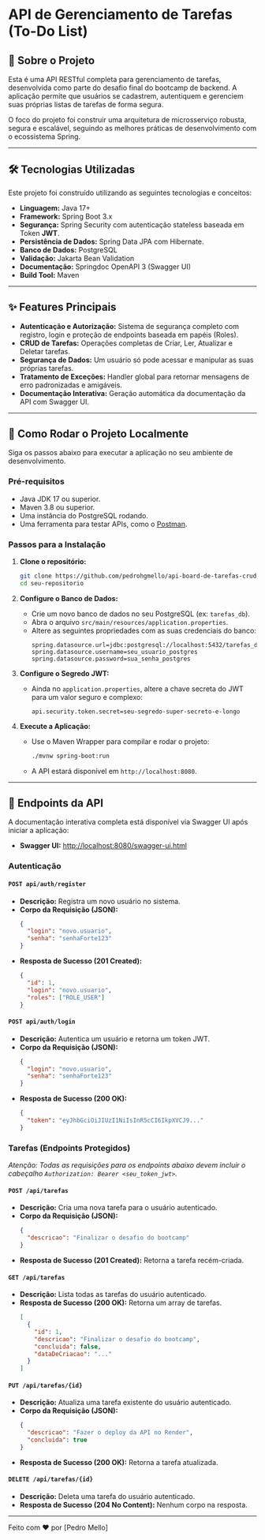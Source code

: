 # API de Gerenciamento de Tarefas (To-Do List)

## 📖 Sobre o Projeto

Esta é uma API RESTful completa para gerenciamento de tarefas, desenvolvida como parte do desafio final do bootcamp de backend. A aplicação permite que usuários se cadastrem, autentiquem e gerenciem suas próprias listas de tarefas de forma segura.

O foco do projeto foi construir uma arquitetura de microsserviço robusta, segura e escalável, seguindo as melhores práticas de desenvolvimento com o ecossistema Spring.

---

## 🛠️ Tecnologias Utilizadas

Este projeto foi construído utilizando as seguintes tecnologias e conceitos:

* **Linguagem:** Java 17+
* **Framework:** Spring Boot 3.x
* **Segurança:** Spring Security com autenticação stateless baseada em Token **JWT**.
* **Persistência de Dados:** Spring Data JPA com Hibernate.
* **Banco de Dados:** PostgreSQL
* **Validação:** Jakarta Bean Validation
* **Documentação:** Springdoc OpenAPI 3 (Swagger UI)
* **Build Tool:** Maven

---

## ✨ Features Principais

* **Autenticação e Autorização:** Sistema de segurança completo com registro, login e proteção de endpoints baseada em papéis (Roles).
* **CRUD de Tarefas:** Operações completas de Criar, Ler, Atualizar e Deletar tarefas.
* **Segurança de Dados:** Um usuário só pode acessar e manipular as suas próprias tarefas.
* **Tratamento de Exceções:** Handler global para retornar mensagens de erro padronizadas e amigáveis.
* **Documentação Interativa:** Geração automática da documentação da API com Swagger UI.

---

## 🚀 Como Rodar o Projeto Localmente

Siga os passos abaixo para executar a aplicação no seu ambiente de desenvolvimento.

### Pré-requisitos

* Java JDK 17 ou superior.
* Maven 3.8 ou superior.
* Uma instância do PostgreSQL rodando.
* Uma ferramenta para testar APIs, como o [Postman](https://www.postman.com/downloads/).

### Passos para a Instalação

1.  **Clone o repositório:**
    ```bash
    git clone https://github.com/pedrohgmello/api-board-de-tarefas-crud.git
    cd seu-repositorio
    ```

2.  **Configure o Banco de Dados:**
    * Crie um novo banco de dados no seu PostgreSQL (ex: `tarefas_db`).
    * Abra o arquivo `src/main/resources/application.properties`.
    * Altere as seguintes propriedades com as suas credenciais do banco:
        ```properties
        spring.datasource.url=jdbc:postgresql://localhost:5432/tarefas_db
        spring.datasource.username=seu_usuario_postgres
        spring.datasource.password=sua_senha_postgres
        ```

3.  **Configure o Segredo JWT:**
    * Ainda no `application.properties`, altere a chave secreta do JWT para um valor seguro e complexo:
        ```properties
        api.security.token.secret=seu-segredo-super-secreto-e-longo
        ```

4.  **Execute a Aplicação:**
    * Use o Maven Wrapper para compilar e rodar o projeto:
        ```bash
        ./mvnw spring-boot:run
        ```
    * A API estará disponível em `http://localhost:8080`.

---

## 📝 Endpoints da API

A documentação interativa completa está disponível via Swagger UI após iniciar a aplicação:
* **Swagger UI:** [http://localhost:8080/swagger-ui.html](http://localhost:8080/swagger-ui.html)

### Autenticação

#### `POST api/auth/register`
* **Descrição:** Registra um novo usuário no sistema.
* **Corpo da Requisição (JSON):**
    ```json
    {
      "login": "novo.usuario",
      "senha": "senhaForte123"
    }
    ```
* **Resposta de Sucesso (201 Created):**
    ```json
    {
      "id": 1,
      "login": "novo.usuario",
      "roles": ["ROLE_USER"]
    }
    ```

#### `POST api/auth/login`
* **Descrição:** Autentica um usuário e retorna um token JWT.
* **Corpo da Requisição (JSON):**
    ```json
    {
      "login": "novo.usuario",
      "senha": "senhaForte123"
    }
    ```
* **Resposta de Sucesso (200 OK):**
    ```json
    {
      "token": "eyJhbGciOiJIUzI1NiIsInR5cCI6IkpXVCJ9..."
    }
    ```

### Tarefas (Endpoints Protegidos)

*Atenção: Todas as requisições para os endpoints abaixo devem incluir o cabeçalho `Authorization: Bearer <seu_token_jwt>`.*

#### `POST /api/tarefas`
* **Descrição:** Cria uma nova tarefa para o usuário autenticado.
* **Corpo da Requisição (JSON):**
    ```json
    {
      "descricao": "Finalizar o desafio do bootcamp"
    }
    ```
* **Resposta de Sucesso (201 Created):** Retorna a tarefa recém-criada.

#### `GET /api/tarefas`
* **Descrição:** Lista todas as tarefas do usuário autenticado.
* **Resposta de Sucesso (200 OK):** Retorna um array de tarefas.
    ```json
    [
      {
        "id": 1,
        "descricao": "Finalizar o desafio do bootcamp",
        "concluida": false,
        "dataDeCriacao": "..."
      }
    ]
    ```

#### `PUT /api/tarefas/{id}`
* **Descrição:** Atualiza uma tarefa existente do usuário autenticado.
* **Corpo da Requisição (JSON):**
    ```json
    {
      "descricao": "Fazer o deploy da API no Render",
      "concluida": true
    }
    ```
* **Resposta de Sucesso (200 OK):** Retorna a tarefa atualizada.

#### `DELETE /api/tarefas/{id}`
* **Descrição:** Deleta uma tarefa do usuário autenticado.
* **Resposta de Sucesso (204 No Content):** Nenhum corpo na resposta.

---

Feito com ❤️ por [Pedro Mello]
